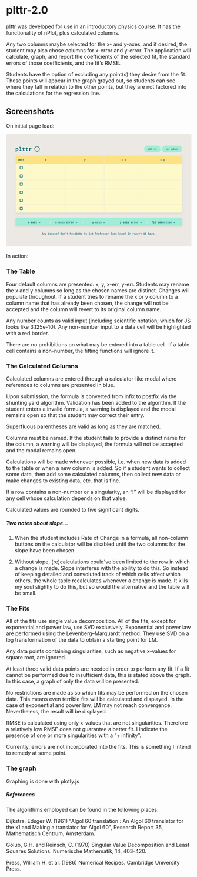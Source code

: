 # plttr-2.0

[plttr](https://moosecowbear.github.io/plttr-2.0/) was developed for use in an introductory physics course. It has the functionality of nPlot, plus calculated columns. 


Any two columns maybe selected for the x- and y-axes, and if desired, the student may also chose columns for x-error and y-error. The application will calculate, graph, and report the coefficients of the selected fit, the standard errors of those coefficients, and the fit’s RMSE. 


Students have the option of excluding any point(s) they desire from the fit. These points will appear in the graph grayed out, so students can see where they fall in relation to the other points, but they are not factored into the calculations for the regression line. 

## Screenshots

On initial page load: 

![alt text](screenshots/desktop_initial.png "plttr before user input")

In action: 



### The Table


Four default columns are presented: x, y, x-err, y-err. Students may rename the x and y columns so long as the chosen names are distinct. Changes will populate throughout. If a student tries to rename the x or y column to a column name that has already been chosen, the change will not be accepted and the column will revert to its original column name. 


Any number counts as valid input (including scientific notation, which for JS looks like 3.125e-10). Any non-number input to a data cell will be highlighted with a red border. 


There are no prohibitions on what may be entered into a table cell. If a table cell contains a non-number, the fitting functions will ignore it. 


### The Calculated Columns


Calculated columns are entered through a calculator-like modal where references to columns are presented in blue. 


Upon submission, the formula is converted from infix to postfix via the shunting yard algorithm. Validation has been added to the algorithm. If the student enters a invalid formula, a warning is displayed and the modal remains open so that the student may correct their entry. 


Superfluous parentheses are valid as long as they are matched. 


Columns must be named. If the student fails to provide a distinct name for the column, a warning will be displayed, the formula will not be accepted and the modal remains open. 


Calculations will be made whenever possible, i.e. when new data is added to the table or when a new column is added. So if a student wants to collect some data, then add some calculated columns, then collect new data or make changes to existing data, etc. that is fine. 


If a row contains a non-number or a singularity, an “!” will be displayed for any cell whose calculation depends on that value. 


Calculated values are rounded to five significant digits. 


##### Two notes about slope…


1. When the student includes Rate of Change in a formula, all non-column buttons on the calculator will be disabled until the two columns for the slope have been chosen. 


2. Without slope, (re)calculations could've been limited to the row in which a change is made. Slope interferes with the ability to do this. So instead of keeping detailed and convoluted track of which cells affect which others, the whole table recalculates whenever a change is made. It kills my soul slightly to do this, but so would the alternative and the table will be small. 


### The Fits


All of the fits use single value decomposition. All of the fits, except for exponential and power law, use SVD exclusively. Exponential and power law are performed using the Levenberg–Marquardt method. They use SVD on a log transformation of the data to obtain a starting point for LM. 


Any data points containing singularities, such as negative x-values for square root, are ignored. 


At least three valid data points are needed in order to perform any fit. If a fit cannot be performed due to insufficient data, this is stated above the graph. In this case, a graph of only the data will be presented. 


No restrictions are made as so which fits may be performed on the chosen data. This means even terrible fits will be calculated and displayed. In the case of exponential and power law, LM may not reach convergence. Nevertheless, the result will be displayed. 


RMSE is calculated using only x-values that are not singularities. Therefore a relatively low RMSE does not guarantee a better fit. I indicate the presence of one or more singularities with a “+ infinity”. 


Currently, errors are not incorporated into the fits. This is something I intend to remedy at some point. 

### The graph


Graphing is done with plotly.js


##### References

The algorithms employed can be found in the following places:

Dijkstra, Edsger W. (1961) "Algol 60 translation : An Algol 60 translator for the x1 and Making a translator for Algol 60", Research Report 35, Mathematisch Centrum, Amsterdam. 

Golub, G.H. and Reinsch, C. (1970) Singular Value Decomposition and Least Squares Solutions. Numerische Mathematik, 14, 403-420.

Press, William H. et al. (1986) Numerical Recipes. Cambridge University Press. 